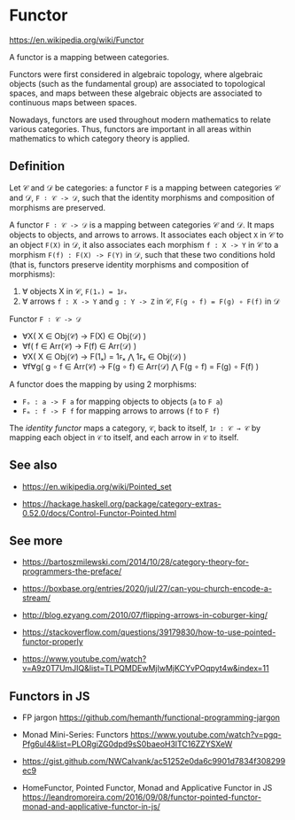 # Functor

https://en.wikipedia.org/wiki/Functor

A functor is a mapping between categories.

Functors were first considered in algebraic topology, where algebraic objects (such as the fundamental group) are associated to topological spaces, and maps between these algebraic objects are associated to continuous maps between spaces.

Nowadays, functors are used throughout modern mathematics to relate various categories. Thus, functors are important in all areas within mathematics to which category theory is applied.

## Definition

Let 𝒞 and 𝒟 be categories: a functor `F` is a mapping between categories 𝒞 and 𝒟, `F ∶ 𝒞 -> 𝒟`, such that the identity morphisms and composition of morphisms are preserved.

A functor `F ∶ 𝒞 -> 𝒟` is a mapping between categories 𝒞 and 𝒟. 
It maps objects to objects, and arrows to arrows. 
It associates each object `X` in 𝒞 to an object `F(X)` in 𝒟, 
it also associates each morphism `f : X -> Y` in 𝒞 
to a morphism `F(f) : F(X) -> F(Y)` in 𝒟, 
such that these two conditions hold 
(that is, functors preserve identity morphisms and composition of morphisms):
1. ∀ objects X in 𝒞, `F(1ₓ) = 1ꜰₓ`
2. ∀ arrows `f : X -> Y` and `g : Y -> Z` in 𝒞, `F(g ∘ f) = F(g) ∘ F(f)` in 𝒟


Functor `F ∶ 𝒞 -> 𝒟`
- ∀X( X ∈ Obj(𝒞) -> F(X) ∈ Obj(𝒟) )
- ∀f( f ∈ Arr(𝒞) -> F(f) ∈ Arr(𝒟) )
- ∀X( X ∈ Obj(𝒞) -> F(1ₓ) = 1ꜰₓ ⋀ 1ꜰₓ ∈ Obj(𝒟) )
- ∀f∀g( g ∘ f ∈ Arr(𝒞) -> F(g ∘ f) ∈ Arr(𝒟) ⋀ F(g ∘ f) = F(g) ∘ F(f) )

A functor does the mapping by using 2 morphisms:
- `Fₒ : a -> F a` for mapping objects to objects (`a` to `F a`)
- `Fₘ : f -> F f` for mapping arrows to arrows (`f` to `F f`)

The *identity functor* maps a category, `𝒞`, back to itself, `1ꜰ : 𝒞 → 𝒞` by mapping each object in `𝒞` to itself, and each arrow in `𝒞` to itself.




## See also

* https://en.wikipedia.org/wiki/Pointed_set

* https://hackage.haskell.org/package/category-extras-0.52.0/docs/Control-Functor-Pointed.html

## See more

* https://bartoszmilewski.com/2014/10/28/category-theory-for-programmers-the-preface/

* https://boxbase.org/entries/2020/jul/27/can-you-church-encode-a-stream/

* http://blog.ezyang.com/2010/07/flipping-arrows-in-coburger-king/

* https://stackoverflow.com/questions/39179830/how-to-use-pointed-functor-properly

* https://www.youtube.com/watch?v=A9z0T7UmJIQ&list=TLPQMDEwMjIwMjKCYvPOqpyt4w&index=11

## Functors in JS

* FP jargon
https://github.com/hemanth/functional-programming-jargon

* Monad Mini-Series: Functors
https://www.youtube.com/watch?v=pgq-Pfg6ul4&list=PLORgiZG0dpd9sS0baeoH3lTC16ZZYSXeW

* https://gist.github.com/NWCalvank/ac51252e0da6c9901d7834f308299ec9

* HomeFunctor, Pointed Functor, Monad and Applicative Functor in JS
https://leandromoreira.com/2016/09/08/functor-pointed-functor-monad-and-applicative-functor-in-js/
